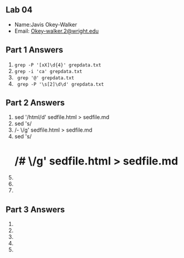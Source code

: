 ## Lab 04

- Name:Javis Okey-Walker
- Email: Okey-walker.2@wright.edu

## Part 1 Answers

1. `grep -P '[xX]\d{4}' grepdata.txt`
2. `grep -i 'ca' grepdata.txt`
3. ` grep '@' grepdata.txt`
4. ` grep -P '\s[2]\d\d' grepdata.txt`

## Part 2 Answers

1. sed '/html/d' sedfile.html > sedfile.md
2. sed 's/<li>/- \\/g' sedfile.html > sedfile.md
3. sed 's/<h1>/# \\/g' sedfile.html > sedfile.md
4.
5.
6.

## Part 3 Answers

1.
2.
3.
4.
5.

